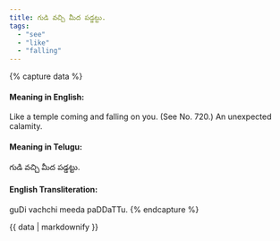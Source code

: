 ```yaml
---
title: గుడి వచ్చి మీద పడ్డట్టు.
tags:
  - "see"
  - "like"
  - "falling"
---
```


{% capture data %}
#### Meaning in English:
Like a temple coming and falling on you.
(See No. 720.)
An unexpected calamity.

#### Meaning in Telugu:
గుడి వచ్చి మీద పడ్డట్టు.

#### English Transliteration:
guDi vachchi meeda paDDaTTu.
{% endcapture %}

{{ data | markdownify }}


